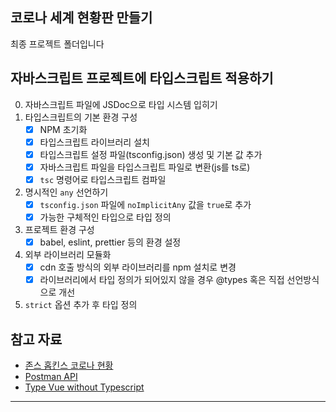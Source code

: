 ## 코로나 세계 현황판 만들기

최종 프로젝트 폴더입니다

## 자바스크립트 프로젝트에 타입스크립트 적용하기

0. 자바스크립트 파일에 JSDoc으로 타입 시스템 입히기
1. 타입스크립트의 기본 환경 구성
   - [x] NPM 초기화
   - [x] 타입스크립트 라이브러리 설치
   - [x] 타입스크립트 설정 파일(tsconfig.json) 생성 및 기본 값 추가
   - [x] 자바스크립트 파일을 타입스크립트 파일로 변환(js를 ts로)
   - [x] `tsc` 명령어로 타입스크립트 컴파일
2. 명시적인 `any` 선언하기
   - [x] `tsconfig.json` 파일에 `noImplicitAny` 값을 `true`로 추가
   - [x] 가능한 구체적인 타입으로 타입 정의
3. 프로젝트 환경 구성
   - [x] babel, eslint, prettier 등의 환경 설정
4. 외부 라이브러리 모듈화
   - [x] cdn 호출 방식의 외부 라이브러리를 npm 설치로 변경
   - [x] 라이브러리에서 타입 정의가 되어있지 않을 경우 @types 혹은 직접 선언방식으로 개선
5. `strict` 옵션 추가 후 타입 정의
  

## 참고 자료

- [존스 홉킨스 코로나 현황](https://www.arcgis.com/apps/opsdashboard/index.html#/bda7594740fd40299423467b48e9ecf6)
- [Postman API](https://documenter.getpostman.com/view/10808728/SzS8rjbc?version=latest#27454960-ea1c-4b91-a0b6-0468bb4e6712)
- [Type Vue without Typescript](https://blog.usejournal.com/type-vue-without-typescript-b2b49210f0b)
****